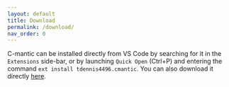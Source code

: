 ```yaml
---
layout: default
title: Download
permalink: /download/
nav_order: 0
---
```


C-mantic can be installed directly from VS Code by searching for it in the `Extensions` side-bar, or by launching `Quick Open` (Ctrl+P) and entering the command `ext install tdennis4496.cmantic`. You can also download it directly [here](https://marketplace.visualstudio.com/items?itemName=tdennis4496.cmantic).
